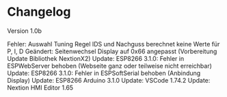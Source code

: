 # Changelog

Version 1.0b

Fehler:     Auswahl Tuning Regel IDS und Nachguss berechnet keine Werte für P, I, D
Geändert:   Seitenwechsel Display auf 0x66 angepasst (Vorbereitung Update Bibliothek NextionX2)
Update:     ESP8266 3.1.0: Fehler in ESPWebServer behoben (Webseite ganz oder teilweise nicht erreichbar)
Update:     ESP8266 3.1.0: Fehler in ESPSoftSerial behoben (Anbindung Display)
Update:     ESP8266 Arduino 3.1.0
Update:     VSCode 1.74.2
Update:     Nextion HMI Editor 1.65
